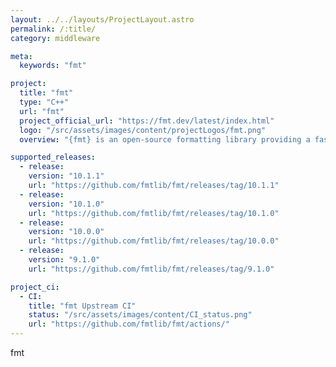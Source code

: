 ```yaml
---
layout: ../../layouts/ProjectLayout.astro
permalink: /:title/
category: middleware

meta:
  keywords: "fmt"

project:
  title: "fmt"
  type: "C++"
  url: "fmt"
  project_official_url: "https://fmt.dev/latest/index.html"
  logo: "/src/assets/images/content/projectLogos/fmt.png"
  overview: "{fmt} is an open-source formatting library providing a fast and safe alternative to C stdio and C++ iostreams."

supported_releases:
  - release:
    version: "10.1.1"
    url: "https://github.com/fmtlib/fmt/releases/tag/10.1.1"
  - release:
    version: "10.1.0"
    url: "https://github.com/fmtlib/fmt/releases/tag/10.1.0"
  - release:
    version: "10.0.0"
    url: "https://github.com/fmtlib/fmt/releases/tag/10.0.0"
  - release:
    version: "9.1.0"
    url: "https://github.com/fmtlib/fmt/releases/tag/9.1.0"

project_ci:
  - CI:
    title: "fmt Upstream CI"
    status: "/src/assets/images/content/CI_status.png"
    url: "https://github.com/fmtlib/fmt/actions/"
---
```


<p>fmt</p>

